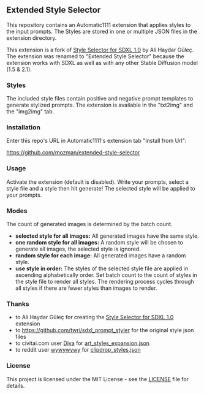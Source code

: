 ## Extended Style Selector

This repository contains an Automatic1111 extension that applies styles to 
the input prompts. The Styles are stored in one or multiple JSON files in the 
extension directory.

This extension is a fork of [Style Selector for SDXL 1.0](https://github.com/ahgsql/StyleSelectorXL.git) 
by Ali Haydar Güleç. The extension was renamed to "Extended Style Selector" because the 
extension works with SDXL as well as with any other Stable Diffusion model (1.5 & 2.1). 

### Styles

The included style files contain positive and negative prompt templates to generate 
stylized prompts. The extension is available in the "txt2img" and the "img2img" tab.

### Installation

Enter this repo's URL in Automatic1111's extension tab "Install from Url":

https://github.com/mozman/extended-style-selector

### Usage

Activate the extension (default is disabled). 
Write your prompts, select a style file and a style then hit generate! 
The selected style will be applied to your prompts.

### Modes

The count of generated images is determined by the batch count.

- **selected style for all images:** All generated images have the same style.
- **one random style for all images:** A random style will be chosen to generate all images, 
  the selected style is ignored.
- **random style for each image:** All generated images have a random style.
- **use style in order:** The styles of the selected style file are applied in ascending 
  alphabetically order. Set batch count to the count of styles in the style file to render 
  all styles. The rendering process cycles through all styles if there are fewer styles than 
  images to render. 

### Thanks

- to Ali Haydar Güleç for creating the [Style Selector for SDXL 1.0](https://github.com/ahgsql/StyleSelectorXL.git) extension
- to https://github.com/twri/sdxl_prompt_styler for the original style json files
- to civitai.com user [Diva](https://civitai.com/user/Diva/models) for [art_styles_expansion.json](https://civitai.com/models/132426/art-styles-expansion-for-styleselectorxl?modelVersionId=145656)
- to reddit user [wywywywy](https://www.reddit.com/user/wywywywy/) for [clipdrop_styles.json](https://www.reddit.com/r/StableDiffusion/comments/15afvnb/sdxl_various_styles_keywords/)

### License

This project is licensed under the MIT License - see the [LICENSE](LICENSE) file for details.

